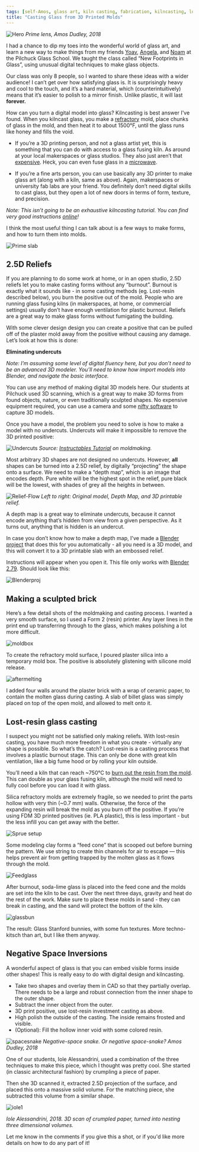 ```yaml
---
tags: [self-Amos, glass art, kiln casting, fabrication, kilncasting, lost-resin, lost-wax]
title: "Casting Glass from 3D Printed Molds"
---
```

![Hero](https://i.imgur.com/9wuDaCE.jpg)
*Prime lens, Amos Dudley, 2018*

I had a chance to dip my toes into the wonderful world of glass art, and learn a new way to make things from my friends <a href="http://yoav-reches.com/">Yoav</a>, <a href="http://www.angelathwaites.com/about_my_work.html">Angela</a>, and <a href="https://www.noamandmichal.com/">Noam</a> at the Pilchuck Glass School. We taught the class called “New Footprints in Glass”, using unusual digital techniques to make glass objects. 

Our class was only 8 people, so I wanted to share these ideas with a wider audience! I can’t get over how satisfying glass is. It is surprisingly heavy and cool to the touch, and it’s a hard material, which (counterintuitively) means that it’s easier to polish to a mirror finish. Unlike plastic, it will last **forever.** 

How can you turn a digital model into glass? Kilncasting is best answer I've found. When you kilncast glass, you make a <a href="https://en.wikipedia.org/wiki/Refractory">refractory</a> mold, place chunks of glass in the mold, and then heat it to about 1500°F, until the glass runs like honey and fills the void.

- If you’re a 3D printing person, and not a glass artist yet, this is something that you can do with access to a glass fusing kiln. As around at your local makerspaces or glass studios. They also just aren’t that <a href="https://www.paragonweb.com/FireFly_Digital.cfm">expensive</a>. Heck, you can even fuse glass in a <a href="https://www.amazon.com/Large-Microwave-Kiln-Glass-Fusing/dp/B012EV9LES">microwave</a>. 

- If you’re a fine arts person, you can use basically any 3D printer to make glass art (along with a kiln, same as above). Again, makerspaces or university fab labs are your friend. You definitely don’t need digital skills to cast glass, but they open a lot of new doors in terms of form, texture, and precision. 

*Note:* *This isn’t going to be an exhaustive kilncasting tutorial. You can find very good instructions <a href="https://www.bullseyeglass.com/images/stories/bullseye/PDF/TipSheets/tipsheet_08.pdf">online</a>!*

I think the most useful thing I can talk about is a few ways to make forms, and how to turn them into molds. 

![Prime slab](https://i.imgur.com/PY1Bju3.jpg)

## 2.5D Reliefs

If you are planning to do some work at home, or in an open studio, 2.5D reliefs let you to make casting forms without any “burnout”. Burnout is exactly what it sounds like - in some casting methods (eg. Lost-resin described below), you burn the positive out of the mold. People who are running glass fusing kilns (in makerspaces, at home, or commercial settings) usually don’t have enough ventilation for plastic burnout. Reliefs are a great way to make glass forms without fumigating the building.

With some clever design design you can create a positive that can be pulled off of the plaster mold away from the positive without causing any damage. Let’s look at how this is done:

**Eliminating undercuts**

*Note: I’m assuming some level of digital fluency here, but you don’t need to be an advanced 3D modeler. You’ll need to know how import models into Blender, and navigate the basic interface.* 

You can use any method of making digital 3D models here. Our students at Pilchuck used 3D scanning, which is a great way to make 3D forms from found objects, nature, or even traditionally sculpted shapes. No expensive equipment required, you can use a camera and some <a href="https://www.3dbeginners.com/list-of-free-photogrammetry-software/">nifty software</a> to capture 3D models. 

Once you have a model, the problem you need to solve is how to make a model with no undercuts. Undercuts will make it impossible to remove the 3D printed positive:

![Undercuts](https://i.imgur.com/MeMsA4Z.png)
*Source: <a href="https://www.instructables.com/lesson/Introduction-to-Mold-Making-Casting/">Instructables Tutorial</a> on moldmaking.*

Most arbitrary 3D shapes are not designed no undercuts. However, **all** shapes can be turned into a 2.5D relief, by digitally “projecting” the shape onto a surface. We need to make a “depth map”, which is an image that encodes depth. Pure white will be the highest spot in the relief, pure black will be the lowest, with shades of grey all the heights in between.

![Relief-Flow](https://i.imgur.com/oV6q0Nw.png)
*Left to right: Original model, Depth Map, and 3D printable relief.*

A depth map is a great way to eliminate undercuts, because it cannot encode anything that’s hidden from view from a given perspective. As it turns out, anything that is hidden is an undercut.

In case you don’t know how to make a depth map, I've made a <a href="https://github.com/amosdudley/weblog/raw/gh-pages/Model_to_relief.blend">Blender project</a> that does this for you automatically - all you need is a 3D model, and this will convert it to a 3D printable slab with an embossed relief.


Instructions will appear when you open it. This file only works with <a href="https://www.blender.org/download/releases/2-79/">Blender 2.79</a>. Should look like this:

![Blenderproj](https://i.imgur.com/KvJcLSu.png)

## Making a sculpted brick

Here’s a few detail shots of the moldmaking and casting process. I wanted a very smooth surface, so I used a Form 2 (resin) printer. Any layer lines in the print end up transferring through to the glass, which makes polishing a lot more difficult.

![moldbox](https://i.imgur.com/DXldx9I.png)

To create the refractory mold surface, I poured plaster silica into a temporary mold box. The positive is absolutely glistening with silicone mold release.

![aftermelting](https://i.imgur.com/eFnZljS.png)

I added four walls around the plaster brick with a wrap of ceramic paper, to contain the molten glass during casting. A slab of billet glass was simply placed on top of the open mold, and allowed to melt onto it.

## Lost-resin glass casting

I suspect you might not be satisfied only making reliefs. With lost-resin casting, you have much more freedom in what you create - virtually any shape is possible. So what’s the catch? Lost-resin is a casting process that involves a plastic burnout stage. This can only be done with great kiln ventilation, like a big fume hood or by rolling your kiln outside. 

You’ll need a kiln that can reach ~750°C to <a href="https://media.formlabs.com/m/6b4018a61335afb9/original/-ENUS-P-Castable-Wax-Jewelry-Pattern-Burnout-Process.pdf">burn out the resin from the mold</a>. This can double as your glass fusing kiln, although the mold will need to fully cool before you can load it with glass.

Silica refractory molds are extremely fragile, so we needed to print the parts hollow with very thin (~0.7 mm) walls. Otherwise, the force of the expanding resin will break the mold as you burn off the positive. If you’re using FDM 3D printed positives (ie. PLA plastic), this is less important - but the less infill you can get away with the better. 

![Sprue setup](https://i.imgur.com/8A59ZYY.png)

Some modeling clay forms a “feed cone” that is scooped out before burning the pattern. We use string to create thin channels for air to escape — this helps prevent air from getting trapped by the molten glass as it flows through the mold.

![Feedglass](https://i.imgur.com/dVZJMKZ.png)

After burnout, soda-lime glass is placed into the feed cone and the molds are set into the kiln to be cast. Over the next three days, gravity and heat do the rest of the work. Make sure to place these molds in sand - they can break in casting, and the sand will protect the bottom of the kiln.

![glassbun](https://i.imgur.com/dyap3tT.png)

The result: Glass Stanford bunnies, with some fun textures. More techno-kitsch than art, but I like them anyway.

## Negative Space Inversions

A wonderful aspect of glass is that you can embed visible forms inside other shapes! This is really easy to do with digital design and kilncasting.

- Take two shapes and overlay them in CAD so that they partially overlap. There needs to be a large and robust connection from the inner shape to the outer shape.
- Subtract the inner object from the outer.
- 3D print positive, use lost-resin investment casting as above.
- High polish the outside of the casting. The inside remains frosted and visible.
- (Optional): Fill the hollow inner void with some colored resin.

![spacesnake](https://i.imgur.com/qVJ74Ls.png)
*Negative-space snake. Or negative space-snake? Amos Dudley, 2018*

One of our students, Iole Alessandrini, used a combination of the three techniques to make this piece, which I thought was pretty cool. She started (in classic architectural fashion) by crumpling a piece of paper.

Then she 3D scanned it, extracted 2.5D projection of the surface, and placed this onto a massive solid volume. For the matching piece, she subtracted this volume from a similar shape. 

![iole1](https://i.imgur.com/femb8qc.png)

*Iole Alessandrini, 2018. 3D scan of crumpled paper, turned into nesting three dimensional volumes.*


Let me know in the comments if you give this a shot, or if you'd like more details on how to do any part of it!  

